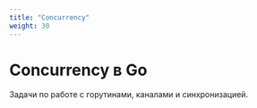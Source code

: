 ```yaml
---
title: "Concurrency"
weight: 30
---
```


# Concurrency в Go

Задачи по работе с горутинами, каналами и синхронизацией.